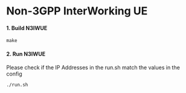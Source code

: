 # Non-3GPP InterWorking UE
#### 1. Build N3IWUE
`make`
#### 2. Run N3IWUE
Please check if the IP Addresses in the run.sh match the values in the config

`./run.sh`
